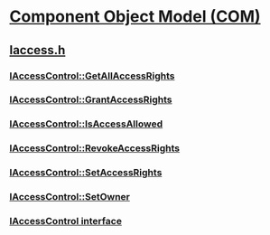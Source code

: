# [Component Object Model (COM)](../_com/index.md)
## [Iaccess.h](index.md)
### [IAccessControl::GetAllAccessRights](../iaccess/nf-iaccess-iaccesscontrol-getallaccessrights.md)
### [IAccessControl::GrantAccessRights](../iaccess/nf-iaccess-iaccesscontrol-grantaccessrights.md)
### [IAccessControl::IsAccessAllowed](../iaccess/nf-iaccess-iaccesscontrol-isaccessallowed.md)
### [IAccessControl::RevokeAccessRights](../iaccess/nf-iaccess-iaccesscontrol-revokeaccessrights.md)
### [IAccessControl::SetAccessRights](../iaccess/nf-iaccess-iaccesscontrol-setaccessrights.md)
### [IAccessControl::SetOwner](../iaccess/nf-iaccess-iaccesscontrol-setowner.md)
### [IAccessControl interface](../iaccess/nn-iaccess-iaccesscontrol.md)
